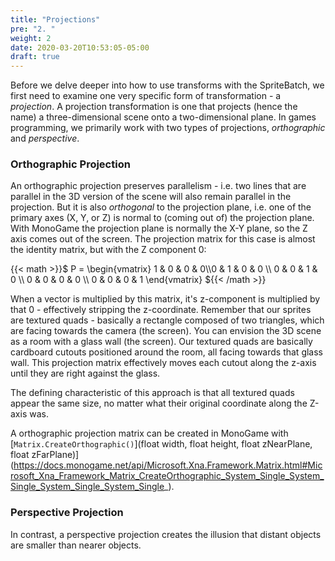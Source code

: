```yaml
---
title: "Projections"
pre: "2. "
weight: 2
date: 2020-03-20T10:53:05-05:00
draft: true
---
```


Before we delve deeper into how to use transforms with the SpriteBatch, we first need to examine one very specific form of transformation - a _projection_.  A projection transformation is one that projects (hence the name) a three-dimensional scene onto a two-dimensional plane.  In games programming, we primarily work with two types of projections, _orthographic_ and _perspective_.  

### Orthographic Projection 

An orthographic projection preserves parallelism - i.e. two lines that are parallel in the 3D version of the scene will also remain parallel in the projection.  But it is also _orthogonal_ to the projection plane, i.e. one of the primary axes (X, Y, or Z) is normal to (coming out of) the projection plane.  With MonoGame the projection plane is normally the X-Y plane, so the Z axis comes out of the screen.  The projection matrix for this case is almost the identity matrix, but with the Z component 0:

{{< math >}}$ P = \begin{vmatrix} 1 & 0 & 0 & 0\\\0 & 1 & 0 & 0 \\\ 0 & 0 & 1 & 0 \\\ 0 & 0 & 0 & 0 \\\ 0 & 0 & 0 & 1 \end{vmatrix} ${{< /math >}}

When a vector is multiplied by this matrix, it's z-component is multiplied by that 0 - effectively stripping the z-coordinate.  Remember that our sprites are textured quads - basically a rectangle composed of two triangles, which are facing towards the camera (the screen).  You can envision the 3D scene as a room with a glass wall (the screen).  Our textured quads are basically cardboard cutouts positioned around the room, all facing towards that glass wall.  This projection matrix effectively moves each cutout along the z-axis until they are right against the glass.

The defining characteristic of this approach is that all textured quads appear the same size, no matter what their original coordinate along the Z-axis was.

A orthographic projection matrix can be created in MonoGame with [`Matrix.CreateOrthographic()`](float width, float height, float zNearPlane, float zFarPlane)](https://docs.monogame.net/api/Microsoft.Xna.Framework.Matrix.html#Microsoft_Xna_Framework_Matrix_CreateOrthographic_System_Single_System_Single_System_Single_System_Single_).  

### Perspective Projection 

In contrast, a perspective projection creates the illusion that distant objects are smaller than nearer objects.